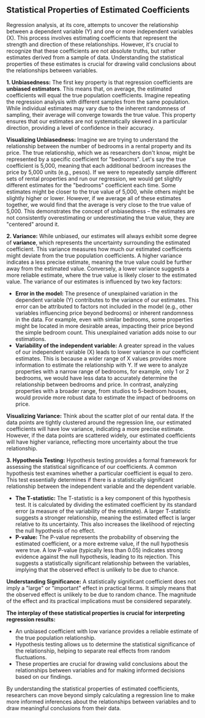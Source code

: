 ## Statistical Properties of Estimated Coefficients

Regression analysis, at its core, attempts to uncover the relationship between a dependent variable (Y) and one or more independent variables (X). This process involves estimating coefficients that represent the strength and direction of these relationships. However, it's crucial to recognize that these coefficients are not absolute truths, but rather estimates derived from a sample of data. Understanding the statistical properties of these estimates is crucial for drawing valid conclusions about the relationships between variables.

**1. Unbiasedness:** The first key property is that regression coefficients are **unbiased estimators**. This means that, on average, the estimated coefficients will equal the true population coefficients. Imagine repeating the regression analysis with different samples from the same population. While individual estimates may vary due to the inherent randomness of sampling, their average will converge towards the true value. This property ensures that our estimates are not systematically skewed in a particular direction, providing a level of confidence in their accuracy.

**Visualizing Unbiasedness:** Imagine we are trying to understand the relationship between the number of bedrooms in a rental property and its price. The true relationship, which we as researchers don't know, might be represented by a specific coefficient for "bedrooms". Let's say the true coefficient is 5,000, meaning that each additional bedroom increases the price by 5,000 units (e.g., pesos). If we were to repeatedly sample different sets of rental properties and run our regression, we would get slightly different estimates for the "bedrooms" coefficient each time. Some estimates might be closer to the true value of 5,000, while others might be slightly higher or lower. However, if we average all of these estimates together, we would find that the average is very close to the true value of 5,000. This demonstrates the concept of unbiasedness – the estimates are not consistently overestimating or underestimating the true value, they are "centered" around it.

**2. Variance:** While unbiased, our estimates will always exhibit some degree of **variance**, which represents the uncertainty surrounding the estimated coefficient. This variance measures how much our estimated coefficients might deviate from the true population coefficients. A higher variance indicates a less precise estimate, meaning the true value could be further away from the estimated value. Conversely, a lower variance suggests a more reliable estimate, where the true value is likely closer to the estimated value. The variance of our estimates is influenced by two key factors:

- **Error in the model:** The presence of unexplained variation in the dependent variable (Y) contributes to the variance of our estimates. This error can be attributed to factors not included in the model (e.g., other variables influencing price beyond bedrooms) or inherent randomness in the data. For example, even with similar bedrooms, some properties might be located in more desirable areas, impacting their price beyond the simple bedroom count. This unexplained variation adds noise to our estimations.
- **Variability of the independent variable:** A greater spread in the values of our independent variable (X) leads to lower variance in our coefficient estimates. This is because a wider range of X values provides more information to estimate the relationship with Y. If we were to analyze properties with a narrow range of bedrooms, for example, only 1 or 2 bedrooms, we would have less data to accurately determine the relationship between bedrooms and price. In contrast, analyzing properties with a broader range, from studios to 5-bedroom houses, would provide more robust data to estimate the impact of bedrooms on price.

**Visualizing Variance:** Think about the scatter plot of our rental data. If the data points are tightly clustered around the regression line, our estimated coefficients will have low variance, indicating a more precise estimate. However, if the data points are scattered widely, our estimated coefficients will have higher variance, reflecting more uncertainty about the true relationship.

**3. Hypothesis Testing:** Hypothesis testing provides a formal framework for assessing the statistical significance of our coefficients. A common hypothesis test examines whether a particular coefficient is equal to zero. This test essentially determines if there is a statistically significant relationship between the independent variable and the dependent variable.

- **The T-statistic:** The T-statistic is a key component of this hypothesis test. It is calculated by dividing the estimated coefficient by its standard error (a measure of the variability of the estimate). A larger T-statistic suggests a stronger relationship, meaning the estimated effect is larger relative to its uncertainty. This also increases the likelihood of rejecting the null hypothesis of no effect.
- **P-value:** The P-value represents the probability of observing the estimated coefficient, or a more extreme value, if the null hypothesis were true. A low P-value (typically less than 0.05) indicates strong evidence against the null hypothesis, leading to its rejection. This suggests a statistically significant relationship between the variables, implying that the observed effect is unlikely to be due to chance.

**Understanding Significance:** A statistically significant coefficient does not imply a "large" or "important" effect in practical terms. It simply means that the observed effect is unlikely to be due to random chance. The magnitude of the effect and its practical implications must be considered separately.

**The interplay of these statistical properties is crucial for interpreting regression results:**

- An unbiased coefficient with low variance provides a reliable estimate of the true population relationship.
- Hypothesis testing allows us to determine the statistical significance of the relationship, helping to separate real effects from random fluctuations.
- These properties are crucial for drawing valid conclusions about the relationships between variables and for making informed decisions based on our findings.

By understanding the statistical properties of estimated coefficients, researchers can move beyond simply calculating a regression line to make more informed inferences about the relationships between variables and to draw meaningful conclusions from their data.